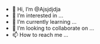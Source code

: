 - 👋 Hi, I’m @Ajsjdjdja
- 👀 I’m interested in ...
- 🌱 I’m currently learning ...
- 💞️ I’m looking to collaborate on ...
- 📫 How to reach me ...

<!---
Ajsjdjdja/Ajsjdjdja is a ✨ special ✨ repository because its `README.md` (this file) appears on your GitHub profile.
You can click the Preview link to take a look at your changes.
--->
